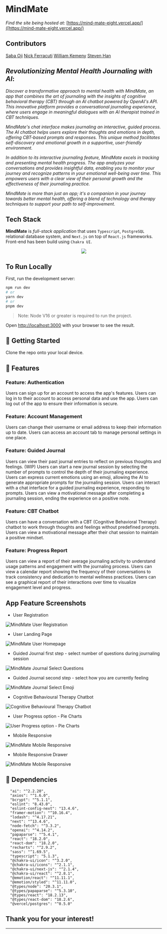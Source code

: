 # MindMate

_Find the site being hosted at:_
[https://mind-mate-eight.vercel.app/]([https://mind-mate-eight.vercel.app/)

## Contributors
[Saba Oji](https://github.com/SabaO7)
[Nick Ferracuti](https://github.com/NFerracuti)
[William Kemeny](https://github.com/williamkemeny)
[Steven Han](https://github.com/sthan3990)

## _Revolutionizing Mental Health Journaling with AI_:

_Discover a transformative approach to mental health with MindMate, an app that combines the art of journaling with the insights of cognitive behavioral therapy (CBT) through an AI chatbot powered by OpenAI's API. This innovative platform provides a conversational journaling experience, where users engage in meaningful dialogues with an AI therapist trained in CBT techniques._

_MindMate's chat interface makes journaling an interactive, guided process. The AI chatbot helps users explore their thoughts and emotions in depth, offering CBT-based prompts and responses. This unique method facilitates self-discovery and emotional growth in a supportive, user-friendly environment._

_In addition to its interactive journaling feature, MindMate excels in tracking and presenting mental health progress. The app analyzes your conversations and provides insightful data, enabling you to monitor your journey and recognize patterns in your emotional well-being over time. This empowers users with a clear view of their personal growth and the effectiveness of their journaling practice._

_MindMate is more than just an app; it's a companion in your journey towards better mental health, offering a blend of technology and therapy techniques to support your path to self-improvement._

## Tech Stack
**MindMate** is _full-stack application_ that uses `Typescript`, `PostgreSQL` relational database system, and `Next.js` on top of `React.js` frameworks. Front-end has been build using `Chakra UI`.

<p align="center">
  <a href="https://skillicons.dev">
    <img src="https://skillicons.dev/icons?i=postgres,react,nodejs,nextjs,css,javascript,typescript" />
  </a>
</p>


## To Run Locally

First, run the development server:

```bash
npm run dev
# or
yarn dev
# or
pnpm dev
```
> Note: Node V16 or greater is required to run the project.

Open [http://localhost:3000](http://localhost:3000) with your browser to see the result.

## :triangular_flag_on_post: Getting Started

Clone the repo onto your local device. 

## :dart: Features

### Feature: Authentication
Users can sign up for an account to access the app's features.
Users can log in to their account to access personal data and use the app.
Users can log out of the app to ensure their information is secure.

### Feature: Account Management
Users can change their username or email address to keep their information up to date.
Users can access an account tab to manage personal settings in one place.

### Feature: Guided Journal
Users can view their past journal entries to reflect on previous thoughts and feelings. (WIP)
Users can start a new journal session by selecting the number of prompts to control the depth of their journaling experience.
Users can express current emotions using an emoji, allowing the AI to generate appropriate prompts for the journaling session.
Users can interact with a chat interface for a guided journaling experience, responding to prompts.
Users can view a motivational message after completing a journaling session, ending the experience on a positive note.

### Feature: CBT Chatbot
Users can have a conversation with a CBT (Cognitive Behavioral Therapy) chatbot to work through thoughts and feelings without predefined prompts.
Users can view a motivational message after their chat session to maintain a positive mindset.

### Feature: Progress Report
Users can view a report of their average journaling activity to understand usage patterns and engagement with the journaling process.
Users can view a calendar report showing the frequency of their conversations to track consistency and dedication to mental wellness practices.
Users can see a graphical report of their interactions over time to visualize engagement level and progress.
 
## App Feature Screenshots

- User Registration

![MindMate User Registration](./public/screenshots/userRegistration.png)

- User Landing Page

![MindMate User Homepage](./public/screenshots/userHome.png)

- Guided Journal first step - select number of questions during journaling session

![MindMate Journal Select Questions](./public/screenshots/chooseQuestions.png)

- Guided Journal second step - select how you are currently feeling

![MindMate Journal Select Emoji](./public/screenshots/selectEmoji.png)

- Cognitive Behavioural Therapy Chatbot

![Cognitive Behavioural Therapy Chatbot](./public/screenshots/cbtchatbot.png)

- User Progress option - Pie Charts

![User Progress option - Pie Charts](./public/screenshots/progressPie.png)

- Mobile Responsive

![MindMate Mobile Responsive](./public/screenshots/mobileResponsiveHome.png)

- Mobile Responsive Drawer

![MindMate Mobile Responsive](./public/screenshots/drawer.png)


## :traffic_light: Dependencies
  ```
    "ai": "^2.2.20",
    "axios": "^1.6.0",
    "bcrypt": "^5.1.1",
    "eslint": "8.43.0",
    "eslint-config-next": "13.4.6",
    "framer-motion": "^10.16.4",
    "lodash": "^4.17.21",
    "next": "^13.4.6",
    "node-fetch": "^3.3.2",
    "openai": "^4.14.2",
    "papaparse": "^5.4.1",
    "react": "18.2.0",
    "react-dom": "18.2.0",
    "recharts": "^2.9.2",
    "sass": "^1.69.5",
    "typescript": "5.1.3",
    "@chakra-ui/icon": "^3.2.0",
    "@chakra-ui/icons": "^2.1.1",
    "@chakra-ui/next-js": "^2.1.4",
    "@chakra-ui/react": "^2.8.1",
    "@emotion/react": "^11.11.1",
    "@emotion/styled": "^11.11.0",
    "@types/node": "20.3.1",
    "@types/papaparse": "^5.3.10",
    "@types/react": "18.2.13",
    "@types/react-dom": "18.2.6",
    "@vercel/postgres": "^0.5.0"

  ```

## Thank you for your interest!

------------------------------------------------------------------------------------------------